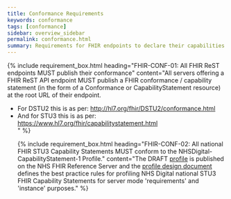 ```yaml
---
title: Conformance Requirements
keywords: conformance
tags: [conformance]
sidebar: overview_sidebar
permalink: conformance.html
summary: Requirements for FHIR endpoints to declare their capabilities
---
```


{% include requirement_box.html
	heading="FHIR-CONF-01: All FHIR ReST endpoints MUST publish their conformance"
	content="All servers offering a FHIR ReST API endpoint MUST publish a FHIR conformance / capability statement (in the form of a Conformance or CapabilityStatement resource) at the root URL of their endpoint.
<ul><li>For DSTU2 this is as per: <a href='http://hl7.org/fhir/DSTU2/conformance.html'>http://hl7.org/fhir/DSTU2/conformance.html</a></li>
<li>And for STU3 this is as per: <a href='https://www.hl7.org/fhir/capabilitystatement.html'>https://www.hl7.org/fhir/capabilitystatement.html</a></li>"
%}


{% include requirement_box.html
	heading="FHIR-CONF-02: All national FHIR STU3 Capability Statements MUST conform to the NHSDigital-CapabilityStatement-1 Profile."
	content="The DRAFT [profile](https://fhir.nhs.uk/STU3/StructureDefinition/NHSDigital-CapabilityStatement-1) is published on the NHS FHIR Reference Server and the [profile design document](documents/NHSSTU3CapabilityStatementProfileDesign.pdf) defines the best practice rules for profiling NHS Digital national STU3 FHIR Capability Statements for server mode 'requirements' and 'instance' purposes." 
%}
